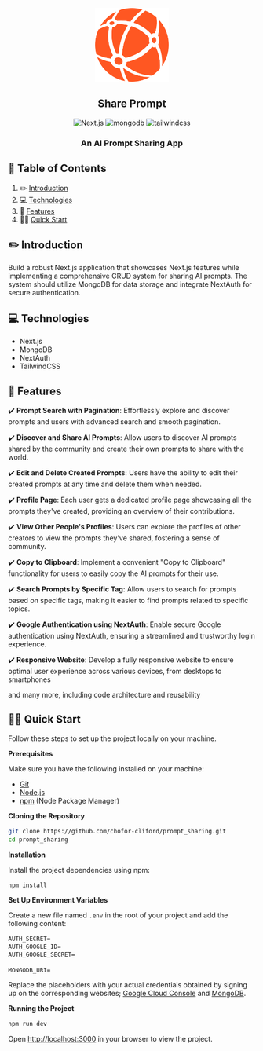 <div align="center">
  <img src="https://raw.githubusercontent.com/chofor-cliford/prompt_sharing/5fb2936fc0aa28b0161f71720dd2051e4ffa99f6/public/assets/images/logo.svg" alt="Project Banner" width="150" height="150" style="image-rendering: crisp-edges;" />
  <h2 align="center"><strong>Share Prompt</strong></h2>

  <div>
    <img src="https://img.shields.io/badge/-Next_JS-black?style=for-the-badge&logoColor=white&logo=nextdotjs&color=000" alt="Next.js" />
    <img src="https://img.shields.io/badge/-Mongodb-black?style=for-the-badge&logoColor=white&logo=mongodb&color=47A248" alt="mongodb" />
    <img src="https://img.shields.io/badge/-Tailwind_CSS-black?style=for-the-badge&logoColor=white&logo=tailwindcss&color=06B6D4" alt="tailwindcss" />
  </div>

  <h3 align="center">An  AI Prompt Sharing App</h3>
  </div>

## 📖 <a name="table">Table of Contents</a>

1. ✏️ [Introduction](#introduction)
2. 💻 [Technologies](#tech)
3. 🎨 [Features](#features)
4. 👨‍💻 [Quick Start](#quick-start)

## <a name="introduction">✏️ Introduction</a>

Build a robust Next.js application that showcases Next.js features while implementing a comprehensive CRUD system for sharing AI prompts. The system should utilize MongoDB for data storage and integrate NextAuth for secure authentication.

## <a name="tech">💻 Technologies</a>

- Next.js
- MongoDB
- NextAuth
- TailwindCSS

## <a name="features">🎨 Features</a>

✔️ **Prompt Search with Pagination**: Effortlessly explore and discover prompts and users with advanced search and smooth pagination.

✔️ **Discover and Share AI Prompts**: Allow users to discover AI prompts shared by the community and create their own prompts to share with the world.

✔️ **Edit and Delete Created Prompts**: Users have the ability to edit their created prompts at any time and delete them when needed.

✔️ **Profile Page**: Each user gets a dedicated profile page showcasing all the prompts they've created, providing an overview of their contributions.

✔️ **View Other People's Profiles**: Users can explore the profiles of other creators to view the prompts they've shared, fostering a sense of community.

✔️ **Copy to Clipboard**: Implement a convenient "Copy to Clipboard" functionality for users to easily copy the AI prompts for their use.

✔️ **Search Prompts by Specific Tag**: Allow users to search for prompts based on specific tags, making it easier to find prompts related to specific topics.

✔️ **Google Authentication using NextAuth**: Enable secure Google authentication using NextAuth, ensuring a streamlined and trustworthy login experience.

✔️ **Responsive Website**: Develop a fully responsive website to ensure optimal user experience across various devices, from desktops to smartphones

and many more, including code architecture and reusability

## <a name="quick-start">👨‍💻 Quick Start</a>

Follow these steps to set up the project locally on your machine.

**Prerequisites**

Make sure you have the following installed on your machine:

- [Git](https://git-scm.com/)
- [Node.js](https://nodejs.org/en)
- [npm](https://www.npmjs.com/) (Node Package Manager)

**Cloning the Repository**

```bash
git clone https://github.com/chofor-cliford/prompt_sharing.git
cd prompt_sharing
```

**Installation**

Install the project dependencies using npm:

```bash
npm install
```

**Set Up Environment Variables**

Create a new file named `.env` in the root of your project and add the following content:

```env
AUTH_SECRET=
AUTH_GOOGLE_ID=
AUTH_GOOGLE_SECRET=

MONGODB_URI=
```

Replace the placeholders with your actual credentials obtained by signing up on the corresponding websites; [Google Cloud Console](https://console.cloud.google.com/welcome?rapt=AEjHL4MBaLLneW6OfAHf_zgms1eWZFw1wdy0_KIC4uh1nEqh2m4ojOvrXNlzJ4h7CZTkpiWgcsoHbUvS-FMdCP7WIkaVlPAeU7cnVR6Y0wJHeLMOtU6KAzA&project=promptopia-385410) and [MongoDB](https://www.mongodb.com/).

**Running the Project**

```bash
npm run dev
```

Open [http://localhost:3000](http://localhost:3000) in your browser to view the project.
